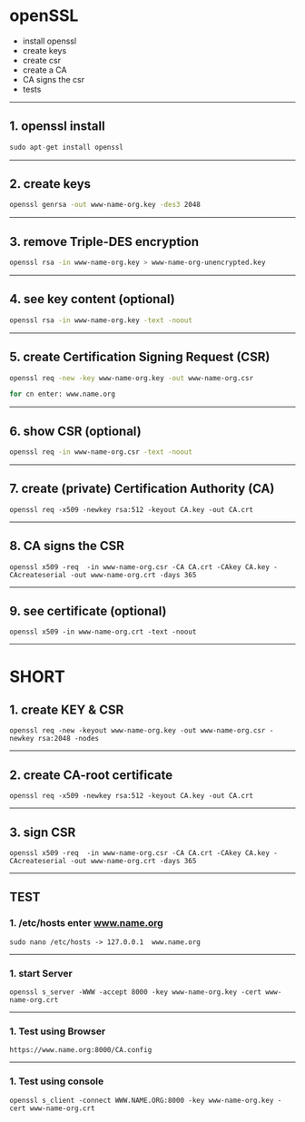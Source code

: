 # openSSL

- install openssl
- create keys
- create csr
- create a CA
- CA signs the csr
- tests

---

## 1. openssl install

~~~cpp
sudo apt-get install openssl
~~~

---

## 2. create keys

~~~bash
openssl genrsa -out www-name-org.key -des3 2048
~~~

---

## 3. remove Triple-DES encryption

~~~bash
openssl rsa -in www-name-org.key > www-name-org-unencrypted.key
~~~

---

## 4. see key content (optional)

~~~bash
openssl rsa -in www-name-org.key -text -noout
~~~

---

## 5. create Certification Signing Request (CSR)

~~~bash
openssl req -new -key www-name-org.key -out www-name-org.csr

for cn enter: www.name.org
~~~

---

## 6. show CSR (optional)

~~~bash
openssl req -in www-name-org.csr -text -noout
~~~

---

## 7. create (private) Certification Authority (CA)

~~~
openssl req -x509 -newkey rsa:512 -keyout CA.key -out CA.crt
~~~

---

## 8. CA signs the CSR

~~~
openssl x509 -req  -in www-name-org.csr -CA CA.crt -CAkey CA.key -CAcreateserial -out www-name-org.crt -days 365
~~~

---

## 9. see certificate (optional)

~~~
openssl x509 -in www-name-org.crt -text -noout
~~~

---

# SHORT

## 1. create KEY & CSR

~~~
openssl req -new -keyout www-name-org.key -out www-name-org.csr -newkey rsa:2048 -nodes
~~~

---

## 2. create CA-root certificate

~~~
openssl req -x509 -newkey rsa:512 -keyout CA.key -out CA.crt
~~~

---

## 3. sign CSR

~~~
openssl x509 -req  -in www-name-org.csr -CA CA.crt -CAkey CA.key -CAcreateserial -out www-name-org.crt -days 365
~~~

---

## TEST

### 1. /etc/hosts enter www.name.org

~~~
sudo nano /etc/hosts -> 127.0.0.1  www.name.org
~~~

---

### 1. start Server

~~~
openssl s_server -WWW -accept 8000 -key www-name-org.key -cert www-name-org.crt
~~~

---

### 1. Test using Browser

~~~
https://www.name.org:8000/CA.config
~~~

---

### 1. Test using console

~~~
openssl s_client -connect WWW.NAME.ORG:8000 -key www-name-org.key -cert www-name-org.crt
~~~
